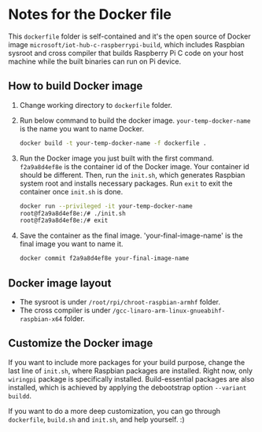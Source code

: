 # Notes for the Docker file
This `dockerfile` folder is self-contained and it's the open source of Docker image `microsoft/iot-hub-c-raspberrypi-build`, which includes Raspbian sysroot and cross compiler that builds Raspberry Pi C code on your host machine while the built binaries can run on Pi device.

## How to build Docker image

1. Change working directory to `dockerfile` folder.
2. Run below command to build the docker image. `your-temp-docker-name` is the name you want to name Docker.

   ```bash
   docker build -t your-temp-docker-name -f dockerfile .
   ```

3. Run the Docker image you just built with the first command. `f2a9a8d4ef8e` is the container id of the Docker image. Your container id should be different. Then, run the `init.sh`, which generates Raspbian system root and installs necessary packages. Run `exit` to exit the container once `init.sh` is done.

   ```bash
   docker run --privileged -it your-temp-docker-name
   root@f2a9a8d4ef8e:/# ./init.sh
   root@f2a9a8d4ef8e:/# exit
   ```
4. Save the container as the final image. 'your-final-image-name' is the final image you want to name it.

   ```bash
   docker commit f2a9a8d4ef8e your-final-image-name
   ```

## Docker image layout

* The sysroot is under `/root/rpi/chroot-raspbian-armhf` folder.
* The cross compiler is under `/gcc-linaro-arm-linux-gnueabihf-raspbian-x64` folder.

## Customize the Docker image

If you want to include more packages for your build purpose, change the last line of `init.sh`, where Raspbian packages are installed. Right now, only `wiringpi` package is specifically installed. Build-essential packages are also installed, which is achieved by applying the debootstrap option `--variant buildd`.

If you want to do a more deep customization, you can go through `dockerfile`, `build.sh` and `init.sh`, and help yourself. :)
